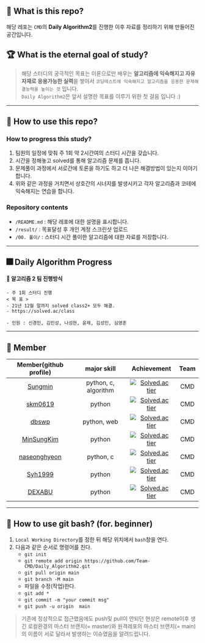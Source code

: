
## 🎯 What is this repo?
해당 레포는 `CMD`의 **Daily Algorithm2**를 진행한 이후 자료를 정리하기 위해 만들어진 공간입니다.  
## 🏆 What is the eternal goal of study?
> 해당 스터디의 궁극적인 목표는 이론으로만 배우는 **알고리즘에 익숙해지고 자유자재로 응용가능한 실력**을 쌓아서 `코딩테스트에 익숙해지고 알고리즘을 응용한 문제해결능력을 높이는 것` 입니다.   
`Daily Algorithm2`은 앞서 설명한 목표를 이루기 위한 첫 걸음 입니다 :)
___  

## 🎇 How to use this repo?
### How to progress this study?
1. 팀원의 일정에 맞춰 주 1회 약 2시간여의 스터디 시간을 갖습니다.
2. 시간을 정해놓고 solved를 통해 알고리즘 문제를 풉니다.
3. 문제풀이 과정에서 서로간에 토론을 하기도 하고 더 나은 해결방법이 있는지 이야기합니다.
4. 위와 같은 과정을 거치면서 상호간의 시너지를 발생시키고 각자 알고리즘과 코테에 익숙해지는 연습을 합니다.
### Repository contents
- `/README.md` : 해당 레포에 대한 설명을 표시합니다.  
- `/result/` : 목표달성 후 개인 계정 스크린샷 업로드
- `/00. 풀이/` : 스터디 시간 풀이한 알고리즘에 대한 자료를 저장합니다.


___  

## 🎆 Daily Algorithm Progress  
#### 🍔 알고리즘 2 팀 진행방식
    - 주 1회 스터디 진행
    < 목 표 >
    - 21년 12월 말까지 solved class2+ 모두 해결.
    - https://solved.ac/class

    - 인원 : 신경민, 김민성, 나성현, 윤제, 김성민, 심영훈

___  

## 🎫 Member
| Member(github profile) | major skill | Achievement | Team |
|:---------:|:---------:|:---------:|:-----:|
|[Sungmin](https://github.com/sungmin-99)|python, c, algorithm|[![Solved.ac tier](http://mazassumnida.wtf/api/v2/generate_badge?boj=sungmin9513)](https://solved.ac/sungmin9513/)| CMD |
|[skm0619](https://github.com/skm0619)| python | [![Solved.ac tier](http://mazassumnida.wtf/api/v2/generate_badge?boj=sin1509)](https://solved.ac/sin1509/) | CMD |
|[dbswp](https://github.com/dbswp)| python, web | [![Solved.ac tier](http://mazassumnida.wtf/api/v2/generate_badge?boj=dbswp123)](https://solved.ac/dbswp123/) | CMD |
|[MinSungKim](https://github.com/alstjd84)| python |[![Solved.ac tier](http://mazassumnida.wtf/api/v2/generate_badge?boj=alstjd84)](https://solved.ac/alstjd84/)| CMD |
|[naseonghyeon](https://github.com/naseonghyeon)| python, c |[![Solved.ac tier](http://mazassumnida.wtf/api/v2/generate_badge?boj=dwntp1)](https://solved.ac/dwntp1/)| CMD |
|[Syh1999](https://github.com/Syh1999) | python | [![Solved.ac tier](http://mazassumnida.wtf/api/v2/generate_badge?boj=younghun9999)](https://solved.ac/younghun9999/) | CMD |
|[DEXABU](https://github.com/DEXABU) | python | [![Solved.ac tier](http://mazassumnida.wtf/api/v2/generate_badge?boj=bmavk15)](https://solved.ac/bmavk15/) | CMD |


___

## 🤔 How to use git bash? (for. beginner)
1. `Local Working Directory`를 정한 뒤 해당 위치에서 `bash`창을 연다.
2. 다음과 같은 순서로 명령어를 친다.
    - `git init`
    - `git remote add origin https://github.com/Team-CMD/Daily_Algorithm2.git`
    - `git pull origin main`
    - `git branch -M main`
    - 파일을 수정(작업)한다.
    - `git add *`
    - `git commit -m "your commit msg"`
    - `git push -u origin  main` 
  > 기존에 정상적으로 접근했음에도 push및 pull이 안되던 현상은 remote이후 생긴 로컬환경의 마스터 브랜치(= master)와 원격레포의 마스터 브랜치(= main)의 이름이 서로  달라서 발생하는 이슈였음을 알려드립니다.
